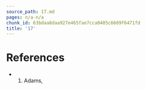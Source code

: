 ```yaml
---
source_path: 17.md
pages: n/a-n/a
chunk_id: 63bdaa8daa927e465fae7cca0405c6609f6471fd
title: '17'
---
```

# References

- 1. Adams,
